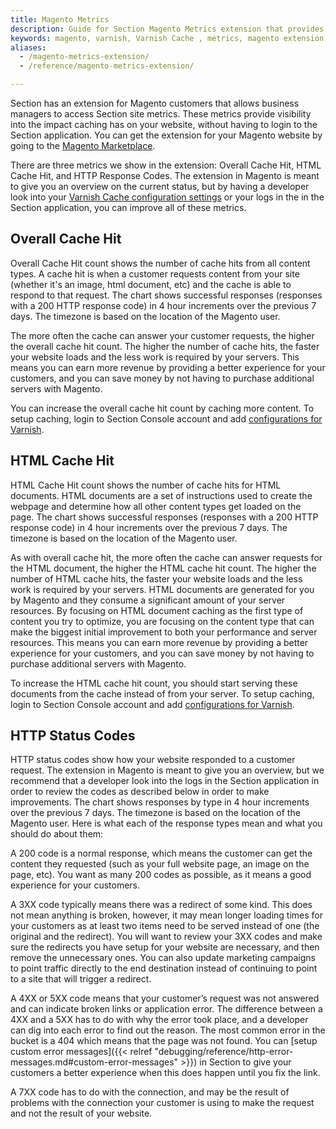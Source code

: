 ```yaml
---
title: Magento Metrics
description: Guide for Section Magento Metrics extension that provides visibility into the impact caching has on your website.
keywords: magento, varnish, Varnish Cache , metrics, magento extension, cache, page speed, webpage speed
aliases:
  - /magento-metrics-extension/
  - /reference/magento-metrics-extension/

---
```


Section has an extension for Magento customers that allows business managers to access Section site metrics. These metrics provide visibility into the impact caching has on your website, without having to login to the Section application. You can get the extension for your Magento website by going to the [Magento Marketplace](https://marketplace.magento.com/sectionio-metrics.html).

There are three metrics we show in the extension: Overall Cache Hit, HTML Cache Hit, and HTTP Response Codes. The extension in Magento is meant to give you an overview on the current status, but by having a developer look into your [Varnish Cache configuration settings](/docs/basic-configuration/#varnish) or your logs in the in the Section application, you can improve all of these metrics.

## Overall Cache Hit
Overall Cache Hit count shows the number of cache hits from all content types. A cache hit is when a customer requests content from your site (whether it's an image, html document, etc) and the cache is able to respond to that request. The chart shows successful responses (responses with a 200 HTTP response code) in 4 hour increments over the previous 7 days. The timezone is based on the location of the Magento user.

The more often the cache can answer your customer requests, the higher the overall cache hit count. The higher the number of cache hits, the faster your website loads and the less work is required by your servers. This means you can earn more revenue by providing a better experience for your customers, and you can save money by not having to purchase additional servers with Magento.

You can increase the overall cache hit count by caching more content. To setup caching, login to Section Console account and add [configurations for Varnish](/docs/basic-configuration/#varnish).


## HTML Cache Hit
HTML Cache Hit count shows the number of cache hits for HTML documents. HTML documents are a set of instructions used to create the webpage and determine how all other content types get loaded on the page. The chart shows successful responses (responses with a 200 HTTP response code) in 4 hour increments over the previous 7 days. The timezone is based on the location of the Magento user.

As with overall cache hit, the more often the cache can answer requests for the HTML document, the higher the HTML cache hit count. The higher the number of HTML cache hits, the faster your website loads and the less work is required by your servers. HTML documents are generated for you by Magento and they consume a significant amount of your server resources. By focusing on HTML document caching as the first type of content you try to optimize, you are focusing on the content type that can make the biggest initial improvement to both your performance and server resources. This means you can earn more revenue by providing a better experience for your customers, and you can save money by not having to purchase additional servers with Magento.

To increase the HTML cache hit count, you should start serving these documents from the cache instead of from your server. To setup caching, login to Section Console account and add [configurations for Varnish](/docs/basic-configuration/#varnish).

## HTTP Status Codes
HTTP status codes show how your website responded to a customer request. The extension in Magento is meant to give you an overview, but we recommend that a developer look into the logs in the Section application in order to review the codes as described below in order to make improvements. The chart shows responses by type in 4 hour increments over the previous 7 days. The timezone is based on the location of the Magento user. Here is what each of the response types mean and what you should do about them:

A 200 code is a normal response, which means the customer can get the content they requested (such as your full website page, an image on the page, etc). You want as many 200 codes as possible, as it means a good experience for your customers.

A 3XX code typically means there was a redirect of some kind. This does not mean anything is broken, however, it may mean longer loading times for your customers as at least two items need to be served instead of one (the original and the redirect). You will want to review your 3XX codes and make sure the redirects you have setup for your website are necessary, and then remove the unnecessary ones. You can also update marketing campaigns to point traffic directly to the end destination instead of continuing to point to a site that will trigger a redirect.

A 4XX or 5XX code means that your customer’s request was not answered and can indicate broken links or application error. The difference between a 4XX and a 5XX has to do with why the error took place, and a developer can dig into each error to find out the reason. The most common error in the bucket is a 404 which means that the page was not found. You can [setup custom error messages]({{< relref "debugging/reference/http-error-messages.md#custom-error-messages" >}}) in Section to give your customers a better experience when this does happen until you fix the link.

A 7XX code has to do with the connection, and may be the result of problems with the connection your customer is using to make the request and not the result of your website.
